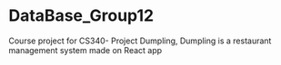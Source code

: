 # DataBase_Group12

Course project for CS340- Project Dumpling, Dumpling is a restaurant management system made on React app
